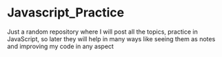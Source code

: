 # Javascript_Practice
Just a random repository where I will post all the topics, practice in JavaScript, so later they will help in many ways like seeing them as notes and improving my code in any aspect
